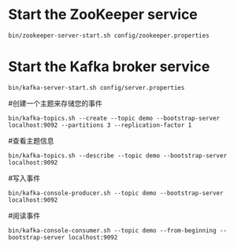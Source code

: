 # Start the ZooKeeper service
```
bin/zookeeper-server-start.sh config/zookeeper.properties
```
# Start the Kafka broker service
```
bin/kafka-server-start.sh config/server.properties
```
#创建一个主题来存储您的事件
``` 
bin/kafka-topics.sh --create --topic demo --bootstrap-server localhost:9092 --partitions 3 --replication-factor 1
```
#查看主题信息
```
bin/kafka-topics.sh --describe --topic demo --bootstrap-server localhost:9092
```
#写入事件
```
bin/kafka-console-producer.sh --topic demo --bootstrap-server localhost:9092
```
#阅读事件
```
bin/kafka-console-consumer.sh --topic demo --from-beginning --bootstrap-server localhost:9092
```